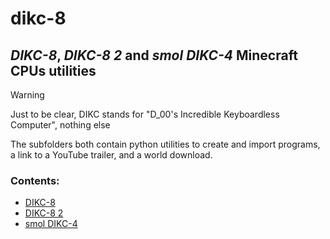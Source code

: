 # dikc-8

## *DIKC-8*, *DIKC-8 2* and *smol DIKC-4* Minecraft CPUs utilities

> [!WARNING]
> Just to be clear, DIKC stands for "D_00's Incredible Keyboardless Computer", nothing else

The subfolders both contain python utilities to create and import programs, a link to a YouTube trailer, and a world download.

### Contents:
- [DIKC-8](https://github.com/d-002/dikc-8/tree/main/dikc-8)
- [DIKC-8 2](https://github.com/d-002/dikc-8/tree/main/dikc-8_2)
- [smol DIKC-4](https://github.com/d-002/dikc-8/tree/main/smol_dikc-4)
